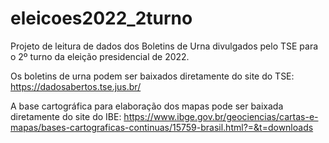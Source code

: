 # eleicoes2022_2turno
Projeto de leitura de dados dos Boletins de Urna divulgados pelo TSE para o 2º turno da eleição presidencial de 2022.

Os boletins de urna podem ser baixados diretamente do site do TSE: https://dadosabertos.tse.jus.br/

A base cartográfica para elaboração dos mapas pode ser baixada diretamente do site do IBE: https://www.ibge.gov.br/geociencias/cartas-e-mapas/bases-cartograficas-continuas/15759-brasil.html?=&t=downloads
